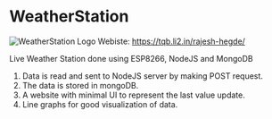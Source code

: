 # WeatherStation
![WeatherStation Logo](https://github.com/irajeshegde/WeatherStation/blob/master/assets/logo.jpg|width=200)
Webiste: https://tqb.li2.in/rajesh-hegde/


Live Weather Station done using ESP8266, NodeJS and MongoDB

1. Data is read and sent to NodeJS server by making POST request.
2. The data is stored in mongoDB.
3. A website with minimal UI to represent the last value update.
4. Line graphs for good visualization of data.
